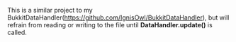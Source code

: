 This is a similar project to my BukkitDataHandler(https://github.com/IgnisOwl/BukkitDataHandler), but will refrain from reading or writing to the file until **DataHandler.update()** is called.
